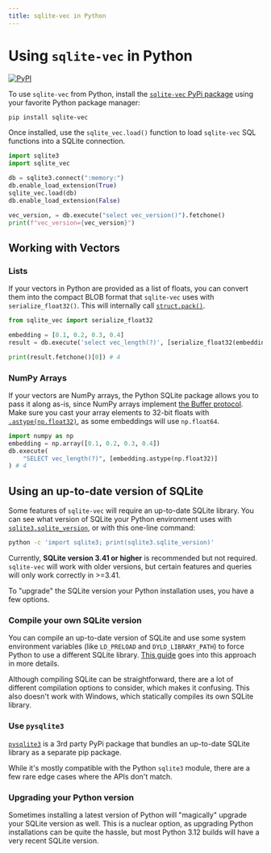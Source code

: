 ```yaml
---
title: sqlite-vec in Python
---
```


# Using `sqlite-vec` in Python

[![PyPI](https://img.shields.io/pypi/v/sqlite-vec.svg?color=blue&logo=python&logoColor=white)](https://pypi.org/project/sqlite-vec/)

To use `sqlite-vec` from Python, install the
[`sqlite-vec` PyPi package](https://pypi.org/project/sqlite-vec/) using your
favorite Python package manager:

```bash
pip install sqlite-vec
```

Once installed, use the `sqlite_vec.load()` function to load `sqlite-vec` SQL
functions into a SQLite connection.

```python
import sqlite3
import sqlite_vec

db = sqlite3.connect(":memory:")
db.enable_load_extension(True)
sqlite_vec.load(db)
db.enable_load_extension(False)

vec_version, = db.execute("select vec_version()").fetchone()
print(f"vec_version={vec_version}")
```

## Working with Vectors

### Lists

If your vectors in Python are provided as a list of floats, you can
convert them into the compact BLOB format that `sqlite-vec` uses with
`serialize_float32()`. This will internally call [`struct.pack()`](https://docs.python.org/3/library/struct.html#struct.pack).

```python
from sqlite_vec import serialize_float32

embedding = [0.1, 0.2, 0.3, 0.4]
result = db.execute('select vec_length(?)', [serialize_float32(embedding)])

print(result.fetchone()[0]) # 4
```

### NumPy Arrays

If your vectors are NumPy arrays, the Python SQLite package allows you to
pass it along as-is, since NumPy arrays implement [the Buffer protocol](https://docs.python.org/3/c-api/buffer.html). Make sure you cast your array elements to 32-bit floats
with
[`.astype(np.float32)`](https://numpy.org/doc/stable/reference/generated/numpy.ndarray.astype.html),
as some embeddings will use `np.float64`.

```python
import numpy as np
embedding = np.array([0.1, 0.2, 0.3, 0.4])
db.execute(
    "SELECT vec_length(?)", [embedding.astype(np.float32)]
) # 4
```


## Using an up-to-date version of SQLite

Some features of `sqlite-vec` will require an up-to-date SQLite library. You can
see what version of SQLite your Python environment uses with
[`sqlite3.sqlite_version`](https://docs.python.org/3/library/sqlite3.html#sqlite3.sqlite_version),
or with this one-line command:

```bash
python -c 'import sqlite3; print(sqlite3.sqlite_version)'
```

Currently, **SQLite version 3.41 or higher** is recommended but not required.
`sqlite-vec` will work with older versions, but certain features and queries will
only work correctly in >=3.41.

To "upgrade" the SQLite version your Python installation uses, you have a few
options.

### Compile your own SQLite version

You can compile an up-to-date version of SQLite and use some system environment
variables (like `LD_PRELOAD` and `DYLD_LIBRARY_PATH`) to force Python to use a
different SQLite library.
[This guide](https://til.simonwillison.net/sqlite/sqlite-version-macos-python)
goes into this approach in more details.

Although compiling SQLite can be straightforward, there are a lot of different
compilation options to consider, which makes it confusing. This also doesn't
work with Windows, which statically compiles its own SQLite library.

### Use `pysqlite3`

[`pysqlite3`](https://github.com/coleifer/pysqlite3) is a 3rd party PyPi package
that bundles an up-to-date SQLite library as a separate pip package.

While it's mostly compatible with the Python `sqlite3` module, there are a few
rare edge cases where the APIs don't match.

### Upgrading your Python version

Sometimes installing a latest version of Python will "magically" upgrade your
SQLite version as well. This is a nuclear option, as upgrading Python
installations can be quite the hassle, but most Python 3.12 builds will have a
very recent SQLite version.
